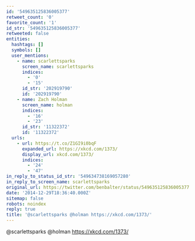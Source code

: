 ```yaml
---
id: '549635125836005377'
retweet_count: '0'
favorite_count: '1'
id_str: '549635125836005377'
retweeted: false
entities:
  hashtags: []
  symbols: []
  user_mentions:
    - name: scarlettsparks
      screen_name: scarlettsparks
      indices:
        - '0'
        - '15'
      id_str: '202919790'
      id: '202919790'
    - name: Zach Holman
      screen_name: holman
      indices:
        - '16'
        - '23'
      id_str: '11322372'
      id: '11322372'
  urls:
    - url: https://t.co/Z1GI9i0bqF
      expanded_url: https://xkcd.com/1373/
      display_url: xkcd.com/1373/
      indices:
        - '24'
        - '47'
in_reply_to_status_id_str: '549634738169057280'
in_reply_to_screen_name: scarlettsparks
original_url: https://twitter.com/benbalter/status/549635125836005377
date: '2014-12-29T18:36:40.000Z'
sitemap: false
robots: noindex
reply: true
title: '@scarlettsparks @holman https://xkcd.com/1373/'
---
```


@scarlettsparks @holman https://xkcd.com/1373/
